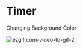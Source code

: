 # Timer

Changing Background Color 

![ezgif com-video-to-gif-2](https://user-images.githubusercontent.com/27955299/77991314-250e8b00-7341-11ea-8a88-cabb0b8d389e.gif)
